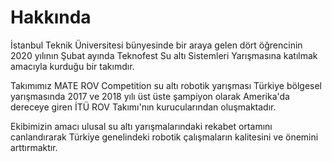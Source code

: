 # Hakkında

İstanbul Teknik Üniversitesi bünyesinde bir araya gelen dört öğrencinin 2020 yılının Şubat ayında Teknofest Su altı Sistemleri Yarışmasına katılmak amacıyla kurduğu bir takımdır.

Takımımız MATE ROV Competition su altı robotik yarışması Türkiye bölgesel yarışmasında 2017 ve 2018 yılı üst üste şampiyon olarak Amerika'da dereceye giren İTÜ ROV Takımı'nın kurucularından oluşmaktadır.

Ekibimizin amacı ulusal su altı yarışmalarındaki rekabet ortamını canlandırarak Türkiye genelindeki robotik çalışmaların kalitesini ve önemini arttırmaktır.
